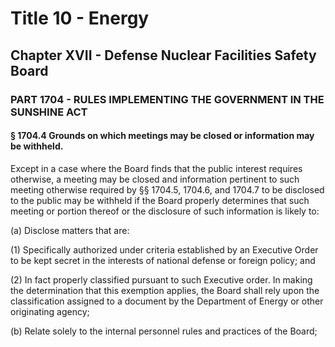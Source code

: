 
# Title 10 - Energy
## Chapter XVII - Defense Nuclear Facilities Safety Board
### PART 1704 - RULES IMPLEMENTING THE GOVERNMENT IN THE SUNSHINE ACT
#### § 1704.4 Grounds on which meetings may be closed or information may be withheld.

Except in a case where the Board finds that the public interest requires otherwise, a meeting may be closed and information pertinent to such meeting otherwise required by §§ 1704.5, 1704.6, and 1704.7 to be disclosed to the public may be withheld if the Board properly determines that such meeting or portion thereof or the disclosure of such information is likely to:

(a) Disclose matters that are:

(1) Specifically authorized under criteria established by an Executive Order to be kept secret in the interests of national defense or foreign policy; and

(2) In fact properly classified pursuant to such Executive order. In making the determination that this exemption applies, the Board shall rely upon the classification assigned to a document by the Department of Energy or other originating agency;

(b) Relate solely to the internal personnel rules and practices of the Board;
